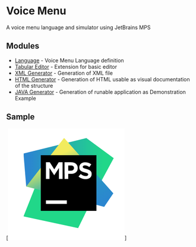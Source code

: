 # Voice Menu

A voice menu language and simulator using JetBrains MPS


Modules
-------

* [Language](https://github.com/vaclav/voicemenu/tree/master/languages/jetbrains.mps.samples.VoiceMenu) - Voice Menu Language definition
* [Tabular Editor](https://github.com/vaclav/voicemenu/tree/master/languages/jetbrains.mps.samples.VoiceMenuTabularEditor) - Extension for basic editor
* [XML Generator](https://github.com/vaclav/voicemenu/tree/master/languages/jetbrains.mps.samples.VoiceMenuToXML) - Generation of XML file
* [HTML Generator](https://github.com/vaclav/voicemenu/tree/master/languages/jetbrains.mps.samples.VoiceMenuToHTML_2) - Generation of HTML usable as visual documentation of the structure
* [JAVA Generator](https://github.com/vaclav/voicemenu/tree/master/languages/jetbrains.mps.samples.VoiceMenuToJava) - Generation of runable application as Demonstration Example

Sample
------

[![MPS logo](extras/mps_icon.png)]

